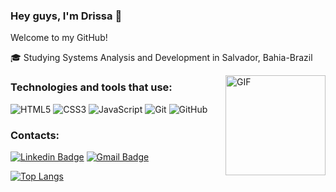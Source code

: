 ### Hey guys, I'm Drissa 👋
Welcome to my GitHub!

🎓 Studying Systems Analysis and Development in Salvador, Bahia-Brazil

<img align="right" alt="GIF" height="160px" src="https://media.giphy.com/media/du3J3cXyzhj75IOgvA/giphy.gif" />


### Technologies and tools that use:

![HTML5](https://img.shields.io/badge/-HTML5-%23E44D27?style=flat-square&logo=html5&logoColor=ffffff)
![CSS3](https://img.shields.io/badge/-CSS3-%231572B6?style=flat-square&logo=css3)
![JavaScript](https://img.shields.io/badge/-JavaScript-%23F7DF1C?style=flat-square&logo=javascript&logoColor=000000&labelColor=%23F7DF1C&color=%23FFCE5A)
![Git](https://img.shields.io/badge/-Git-%23F05032?style=flat-square&logo=git&logoColor=%23ffffff)
![GitHub](https://img.shields.io/badge/-GitHub-181717?style=flat-square&logo=github)


### Contacts:

[![Linkedin Badge](https://img.shields.io/badge/-LinkedIn-blue?style=flat-square&logo=Linkedin&logoColor=white&link=https://www.linkedin.com/in/drissa-santos/)](https://www.linkedin.com/in/drissa-santos/) 
[![Gmail Badge](https://img.shields.io/badge/-Email-c14438?style=flat-square&logo=Gmail&logoColor=white&link=mailto:drissa_cas@hotmail.com)](mailto:drissa_cas@hotmail.com)

[![Top Langs](https://github-readme-stats.vercel.app/api/top-langs/?username=DrissaCAS&layout=compact)](https://github.com/DrissaCAS/github-readme-stats)
